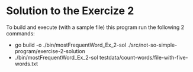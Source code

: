 # Solution to the Exercize 2

To build and execute (with a sample file) this program run the following 2 commands:

- go build -o ./bin/mostFrequentWord_Ex_2-sol ./src/not-so-simple-program/exercise-2-solution
- ./bin/mostFrequentWord_Ex_2-sol testdata/count-words/file-with-five-words.txt
